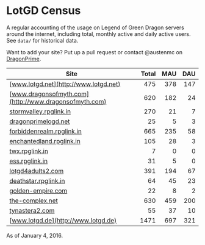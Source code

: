 # LotGD Census
A regular accounting of the usage on Legend of Green Dragon servers around the internet, including total, monthly active and daily active users. See `data/` for historical data.

Want to add your site? Put up a pull request or contact @austenmc on [DragonPrime](http://dragonprime.net).


Site | Total | MAU | DAU
--- | ---:| ---:| ---:
[www.lotgd.net](http://www.lotgd.net)|475|378|147
[www.dragonsofmyth.com](http://www.dragonsofmyth.com)|620|182|24
[stormvalley.rpglink.in](http://stormvalley.rpglink.in)|270|21|7
[dragonprimelogd.net](http://dragonprimelogd.net)|25|5|3
[forbiddenrealm.rpglink.in](http://forbiddenrealm.rpglink.in)|665|235|58
[enchantedland.rpglink.in](http://enchantedland.rpglink.in)|105|28|3
[twx.rpglink.in](http://twx.rpglink.in)|7|0|0
[ess.rpglink.in](http://ess.rpglink.in)|31|5|0
[lotgd4adults2.com](http://lotgd4adults2.com)|391|194|67
[deathstar.rpglink.in](http://deathstar.rpglink.in)|64|45|23
[golden-empire.com](http://golden-empire.com)|22|8|2
[the-complex.net](http://the-complex.net)|630|459|200
[tynastera2.com](http://tynastera2.com)|55|37|10
[www.lotgd.de](http://www.lotgd.de)|1471|697|321

As of January 4, 2016.
